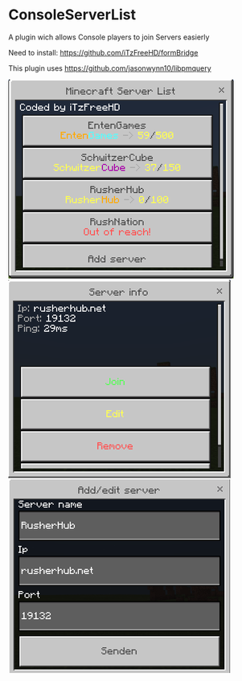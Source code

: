 # ConsoleServerList
A plugin wich allows Console players to join Servers easierly

Need to install: https://github.com/iTzFreeHD/formBridge

This plugin uses https://github.com/jasonwynn10/libpmquery

![s](https://github.com/iTzFreeHD/ConsoleServerList/blob/main/images/ServerList.png?raw=true)
![s](https://github.com/iTzFreeHD/ConsoleServerList/blob/main/images/ServerSingle.png?raw=true)
![s](https://github.com/iTzFreeHD/ConsoleServerList/blob/main/images/EditServer.png?raw=true)